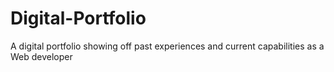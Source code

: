 # Digital-Portfolio
A digital portfolio showing off past experiences and current capabilities as a Web developer
